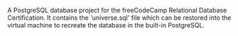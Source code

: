 A PostgreSQL database project for the freeCodeCamp Relational Database Certification. It contains the 'universe.sql' file which can be restored into the virtual machine to recreate the database in the built-in PostgreSQL.
